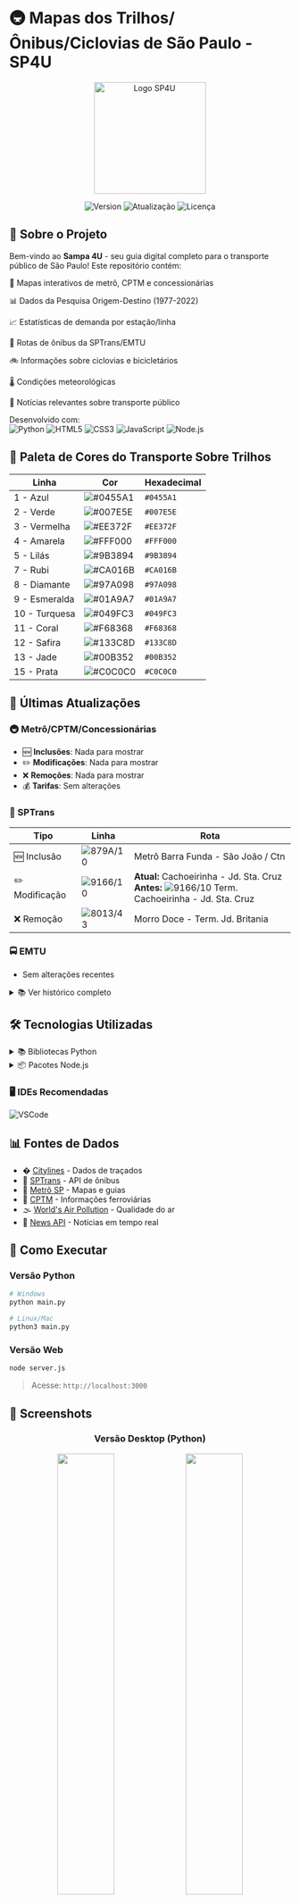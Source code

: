 # 🚇 Mapas dos Trilhos/Ônibus/Ciclovias de São Paulo - SP4U

<div align="center">
  <img src="https://github.com/Rafabs/SP-4-u/blob/main/Mapa_dos_Trilhos/Icons/SP4U.gif" alt="Logo SP4U" width="200"/>
  
  ![Version](https://img.shields.io/badge/Versão-1.1.3-blue?style=for-the-badge)
  ![Atualização](https://img.shields.io/badge/Atualização-30/06/2025-brightgreen?style=for-the-badge)
  ![Licença](https://img.shields.io/badge/Licença-MIT-orange?style=for-the-badge)
</div>

## 🌟 Sobre o Projeto

Bem-vindo ao **Sampa 4U** - seu guia digital completo para o transporte público de São Paulo! Este repositório contém:

🚆 Mapas interativos de metrô, CPTM e concessionárias

📊 Dados da Pesquisa Origem-Destino (1977-2022)

📈 Estatísticas de demanda por estação/linha

🚌 Rotas de ônibus da SPTrans/EMTU

🚲 Informações sobre ciclovias e bicicletários

🌡️ Condições meteorológicas

📰 Notícias relevantes sobre transporte público

Desenvolvido com:  
![Python](https://img.shields.io/badge/Python-3776AB?logo=python&logoColor=white) ![HTML5](https://img.shields.io/badge/HTML5-E34F26?logo=html5&logoColor=white) ![CSS3](https://img.shields.io/badge/CSS3-1572B6?logo=css3&logoColor=white) ![JavaScript](https://img.shields.io/badge/JavaScript-F7DF1E?logo=javascript&logoColor=black) ![Node.js](https://img.shields.io/badge/Node.js-339933?logo=node.js&logoColor=white)

## 🎨 Paleta de Cores do Transporte Sobre Trilhos

| Linha | Cor | Hexadecimal | 
|-------|-----|-------------|
| 1 - Azul | ![#0455A1](https://via.placeholder.com/15/0455A1/000000?text=+) | `#0455A1` |
| 2 - Verde | ![#007E5E](https://via.placeholder.com/15/007E5E/000000?text=+) | `#007E5E` |
| 3 - Vermelha | ![#EE372F](https://via.placeholder.com/15/EE372F/000000?text=+) | `#EE372F` |
| 4 - Amarela | ![#FFF000](https://via.placeholder.com/15/FFF000/000000?text=+) | `#FFF000` |
| 5 - Lilás | ![#9B3894](https://via.placeholder.com/15/9B3894/000000?text=+) | `#9B3894` |
| 7 - Rubi | ![#CA016B](https://via.placeholder.com/15/CA016B/000000?text=+) | `#CA016B` |
| 8 - Diamante | ![#97A098](https://via.placeholder.com/15/97A098/000000?text=+) | `#97A098` |
| 9 - Esmeralda | ![#01A9A7](https://via.placeholder.com/15/01A9A7/000000?text=+) | `#01A9A7` |
| 10 - Turquesa | ![#049FC3](https://via.placeholder.com/15/049FC3/000000?text=+) | `#049FC3` |
| 11 - Coral | ![#F68368](https://via.placeholder.com/15/F68368/000000?text=+) | `#F68368` |
| 12 - Safira | ![#133C8D](https://via.placeholder.com/15/133C8D/000000?text=+) | `#133C8D` |
| 13 - Jade | ![#00B352](https://via.placeholder.com/15/00B352/000000?text=+) | `#00B352` |
| 15 - Prata | ![#C0C0C0](https://via.placeholder.com/15/C0C0C0/000000?text=+) | `#C0C0C0` |

## 📌 Últimas Atualizações

### 🚇 Metrô/CPTM/Concessionárias
- 🆕 **Inclusões**: Nada para mostrar
- ✏️ **Modificações**: Nada para mostrar
- ❌ **Remoções**: Nada para mostrar
- 💰 **Tarifas**: Sem alterações

### 🚌 SPTrans
| Tipo | Linha | Rota | 
|------|-------|------|
| 🆕 Inclusão | ![879A/10](https://img.shields.io/badge/879A/10-002F6C.svg) | Metrô Barra Funda - São João / Ctn | ![#002F6C](https://via.placeholder.com/15/002F6C/000000?text=+) |
| ✏️ Modificação | ![9166/10](https://img.shields.io/badge/9166/10-002F6C.svg) |**Atual:** Cachoeirinha - Jd. Sta. Cruz <br>**Antes:** ![9166/10](https://img.shields.io/badge/9166/10-002F6C.svg) Term. Cachoeirinha - Jd. Sta. Cruz |
| ❌ Remoção | ![8013/43](https://img.shields.io/badge/8013/43-509E2F.svg) | Morro Doce  - Term. Jd. Britania | ![#509E2F](https://via.placeholder.com/15/509E2F/000000?text=+) |

### 🚍 EMTU
- Sem alterações recentes

<details>
<summary>📚 Ver histórico completo </summary>

| Data       | Tipo        | Linha | Rota |
|------------|-------------|-------|------|
| 23/06/2025 |🆕 Inclusão | ![879A/10](https://img.shields.io/badge/879A/10-002F6C.svg) | Metrô Barra Funda - São João / Ctn | ![#002F6C](https://via.placeholder.com/15/002F6C/000000?text=+) |
| 23/06/2025 |✏️ Modificação | ![9166/10](https://img.shields.io/badge/9166/10-002F6C.svg) |**Atual:** Cachoeirinha - Jd. Sta. Cruz <br>**Antes:** ![9166/10](https://img.shields.io/badge/9166/10-002F6C.svg) Term. Cachoeirinha - Jd. Sta. Cruz |
| 23/06/2025 |❌ Remoção | ![8013/43](https://img.shields.io/badge/8013/43-509E2F.svg) | Morro Doce  - Term. Jd. Britania | ![#509E2F](https://via.placeholder.com/15/509E2F/000000?text=+) |
| 20/06/2025 |🆕 Inclusão | ![2034/10](https://img.shields.io/badge/2034/10-002F6C.svg) | Metrô Tietê → Centro Tea | ![#002F6C](https://via.placeholder.com/15/002F6C/000000?text=+) |
| 20/06/2025 |🆕 Inclusão | ![9166/10](https://img.shields.io/badge/9166/10-002F6C.svg) | Guaianases → São Mateus | ![#002F6C](https://via.placeholder.com/15/002F6C/000000?text=+) |
| 20/06/2025 |✏️ Modificação | ![4056/10](https://img.shields.io/badge/4056/10-DA291C.svg) | Pq. Boa Esperança → Term. São Mateus | **Antes:** ![#FFD100](https://via.placeholder.com/15/FFD100/000000?text=+) |
| 20/06/2025 |❌ Remoção | ![3033/10](https://img.shields.io/badge/3033/10-FFD100.svg) | Guaianases → São Mateus | ![#FFD100](https://via.placeholder.com/15/FFD100/000000?text=+) |

</details> 

## 🛠️ Tecnologias Utilizadas

<details>
<summary>📚 Bibliotecas Python </summary>

```bash
pip install tk
pip install customtkinter
pip install requests
pip install beautifulsoup4
pip install pillow
pip install folium
pip install geopandas
pip install json
pip install webbrowser
pip install datetime
pip install threading
pip install pyproj
pip install pymupdf
pip install selenium
pip install colorama
pip install logging
pip install atexit
pip install googlenews
pip install re
```

</details>

<details>
<summary>📦 Pacotes Node.js </summary>

```bash
npm install express 
npm install axios 
npm install jsdom 
npm install cors
```

</details>

### 🖥️ IDEs Recomendadas
![VSCode](https://img.shields.io/badge/VS_Code-007ACC?logo=visual-studio-code&logoColor=white)

## 📊 Fontes de Dados
- � [Citylines](https://www.citylines.co/data?city=sao-paulo) - Dados de traçados
- 🚌 [SPTrans](https://www.sptrans.com.br/desenvolvedores/) - API de ônibus
- 🚆 [Metrô SP](https://www.metro.sp.gov.br/) - Mapas e guias
- 🚉 [CPTM](https://www.cptm.sp.gov.br/) - Informações ferroviárias
- 🌫️ [World's Air Pollution](https://waqi.info/) - Qualidade do ar
- 📰 [News API](https://newsapi.org/) - Notícias em tempo real

## 🚀 Como Executar

### Versão Python
```bash
# Windows
python main.py

# Linux/Mac
python3 main.py
```

### Versão Web
```bash
node server.js
```
> Acesse: `http://localhost:3000`

## 📸 Screenshots

<div align="center"> <h3>Versão Desktop (Python)</h3> <img src="https://github.com/Rafabs/SP-4-u/blob/main/Exibição/aqi.png" width="45%"/> <img src="https://github.com/Rafabs/SP-4-u/blob/main/Exibição/line.png" width="45%"/> <img src="https://github.com/Rafabs/SP-4-u/blob/main/Exibição/main.png" width="45%"/> <img src="https://github.com/Rafabs/SP-4-u/blob/main/Exibição/od.png" width="45%"/> <img src="https://github.com/Rafabs/SP-4-u/blob/main/Exibição/sptrans_api.png" width="45%"/> <h3>Versões Anteriores</h3> <img src="https://github.com/Rafabs/SP-4-u/blob/f4cef17dafc25751cdec21d3de769e1851724eb4/Exibição/Página_Inicial_v1.0.10.png" width="45%"/> <img src="https://github.com/Rafabs/SP-4-u/blob/21c85e8f6c6a4d3466f9e92edb99bb4a4657c848/Exibição/PY_Imagens_projeto_v1.0.9%20(10).png" width="45%"/> <h3>Versão Web</h3> <img src="https://github.com/Rafabs/SP-4-u/blob/main/Exibição/web.png" width="90%"/> <img src="https://github.com/Rafabs/SP-4-u/blob/e604f14d346b45c89f9bb0ef83f894d7f71efe63/Exibição/WEB_%20(3).png" width="30%"/> <img src="https://github.com/Rafabs/SP-4-u/blob/8a92f6e914bf0c9be75ef931ae443d67f6134441/Exibição/WEB_%20(1).png" width="30%"/> <img src="https://github.com/Rafabs/SP-4-u/blob/8a92f6e914bf0c9be75ef931ae443d67f6134441/Exibição/WEB_%20(2).png" width="30%"/> </div>

## 📈 Diagrama da Arquitetura (v1.1.0)
![Diagrama](https://github.com/Rafabs/SP-4-u/blob/main/docs/diagrams/Diagrama_v1.1.0.png)

## 📌 Roadmap de Desenvolvimento

🔧 Refatoração e Estrutura
- [ ] 🔄 Refatorar main.py em múltiplos arquivos 
- [ ] 🧼 Comentar e aprimorar os códigos com docstrings
- [ ] 🧠🗺️ Ajustar Diagrama
- [ ] 🧠🗺️ Criar microdiagramas sobre algumas funções vitais do programa

📚 Documentação (readme)
- [ ] ✍️ Ajustar estrutura e seções dos .md 🚧`>>> EM DESENVOLVIMENTO`🚧

🌐 Funcionalidades Web
- [ ] 🌍 Voltar a ler status das linhas via web scraping
- [ ] 🌡️ Inserir mais dados e itens relacionados à temperatura

🛠️ Logs e Validações
- [ ] 🪵 Validar os logs (necessários)

🖼️ Interface
- [ ] 🎨 Criar interface visual com Qt Designer
<details>
<summary>📚 Ver histórico completo </summary>

📚 Documentação (readme)
- [X] ✅ Confirmação para encerrar o programa principal `Concluído em 30/06/2025` 
- [X] 🏷️ Adicionar cabeçalhos nos arquivos Python para facilitar manutenção `Concluído em 28/06/2025` 
- [X] 📝 Atualizar bibliotecas no `README.md` `Concluído em 20/06/2025` 

</details> 

## 📜 Licença
Distribuído sob a Licença MIT.

📘 Nota: Este projeto foi desenvolvido com fins educacionais e não possui vínculo oficial com órgãos públicos.

⚠️ Aviso: Este projeto é mantido por uma única pessoa. O desenvolvimento principal ocorre diretamente na branch main, mas Pull Requests são sempre bem-vindos!

--- 
<div align="center"> 🌆 <i>Sua jornada por São Paulo começa aqui!</i> 🌆 </div>